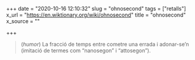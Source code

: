 +++
date = "2020-10-16 12:10:32"
slug = "ohnosecond"
tags = ["retalls"]
x_url = "https://en.wiktionary.org/wiki/ohnosecond"
title = "ohnosecond"
x_source = ""

+++

> (*humor*) La fracció de temps entre cometre una errada i adonar-se’n (imitació de termes com “nanosegon” i “attosegon”).
